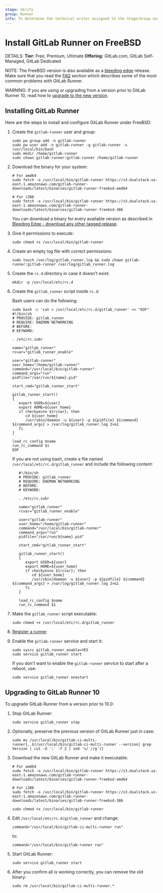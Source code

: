 ```yaml
---
stage: Verify
group: Runner
info: To determine the technical writer assigned to the Stage/Group associated with this page, see https://handbook.gitlab.com/handbook/product/ux/technical-writing/#assignments
---
```


# Install GitLab Runner on FreeBSD

DETAILS:
**Tier:** Free, Premium, Ultimate
**Offering:** GitLab.com, GitLab Self-Managed, GitLab Dedicated

NOTE:
The FreeBSD version is also available as a [bleeding edge](bleeding-edge.md)
release. Make sure that you read the [FAQ](../faq/index.md) section which
describes some of the most common problems with GitLab Runner.

WARNING:
If you are using or upgrading from a version prior to GitLab Runner 10, read how
to [upgrade to the new version](#upgrading-to-gitlab-runner-10).

## Installing GitLab Runner

Here are the steps to install and configure GitLab Runner under FreeBSD:

1. Create the `gitlab-runner` user and group:

   ```shell
   sudo pw group add -n gitlab-runner
   sudo pw user add -n gitlab-runner -g gitlab-runner -s /usr/local/bin/bash
   sudo mkdir /home/gitlab-runner
   sudo chown gitlab-runner:gitlab-runner /home/gitlab-runner
   ```

1. Download the binary for your system:

   ```shell
   # For amd64
   sudo fetch -o /usr/local/bin/gitlab-runner https://s3.dualstack.us-east-1.amazonaws.com/gitlab-runner-downloads/latest/binaries/gitlab-runner-freebsd-amd64

   # For i386
   sudo fetch -o /usr/local/bin/gitlab-runner https://s3.dualstack.us-east-1.amazonaws.com/gitlab-runner-downloads/latest/binaries/gitlab-runner-freebsd-386
   ```

   You can download a binary for every available version as described in
   [Bleeding Edge - download any other tagged release](bleeding-edge.md#download-any-other-tagged-release).

1. Give it permissions to execute:

   ```shell
   sudo chmod +x /usr/local/bin/gitlab-runner
   ```

1. Create an empty log file with correct permissions:

   ```shell
   sudo touch /var/log/gitlab_runner.log && sudo chown gitlab-runner:gitlab-runner /var/log/gitlab_runner.log
   ```

1. Create the `rc.d` directory in case it doesn't exist:

   ```shell
   mkdir -p /usr/local/etc/rc.d
   ```

1. Create the `gitlab_runner` script inside `rc.d`:

   Bash users can do the following:

      ```shell
      sudo bash -c 'cat > /usr/local/etc/rc.d/gitlab_runner' << "EOF"
      #!/bin/sh
      # PROVIDE: gitlab_runner
      # REQUIRE: DAEMON NETWORKING
      # BEFORE:
      # KEYWORD:

      . /etc/rc.subr

      name="gitlab_runner"
      rcvar="gitlab_runner_enable"

      user="gitlab-runner"
      user_home="/home/gitlab-runner"
      command="/usr/local/bin/gitlab-runner"
      command_args="run"
      pidfile="/var/run/${name}.pid"

      start_cmd="gitlab_runner_start"

      gitlab_runner_start()
      {
         export USER=${user}
         export HOME=${user_home}
         if checkyesno ${rcvar}; then
            cd ${user_home}
            /usr/sbin/daemon -u ${user} -p ${pidfile} ${command} ${command_args} > /var/log/gitlab_runner.log 2>&1
         fi
      }

      load_rc_config $name
      run_rc_command $1
      EOF
      ```

   If you are not using bash, create a file named `/usr/local/etc/rc.d/gitlab_runner` and include the following content:

   ```shell
      #!/bin/sh
      # PROVIDE: gitlab_runner
      # REQUIRE: DAEMON NETWORKING
      # BEFORE:
      # KEYWORD:

      . /etc/rc.subr

      name="gitlab_runner"
      rcvar="gitlab_runner_enable"

      user="gitlab-runner"
      user_home="/home/gitlab-runner"
      command="/usr/local/bin/gitlab-runner"
      command_args="run"
      pidfile="/var/run/${name}.pid"

      start_cmd="gitlab_runner_start"

      gitlab_runner_start()
      {
         export USER=${user}
         export HOME=${user_home}
         if checkyesno ${rcvar}; then
            cd ${user_home}
            /usr/sbin/daemon -u ${user} -p ${pidfile} ${command} ${command_args} > /var/log/gitlab_runner.log 2>&1
         fi
      }

      load_rc_config $name
      run_rc_command $1
   ```

1. Make the `gitlab_runner` script executable:

   ```shell
   sudo chmod +x /usr/local/etc/rc.d/gitlab_runner
   ```

1. [Register a runner](../register/index.md)
1. Enable the `gitlab-runner` service and start it:

   ```shell
   sudo sysrc gitlab_runner_enable=YES
   sudo service gitlab_runner start
   ```

   If you don't want to enable the `gitlab-runner` service to start after a
   reboot, use:

   ```shell
   sudo service gitlab_runner onestart
   ```

## Upgrading to GitLab Runner 10

To upgrade GitLab Runner from a version prior to 10.0:

1. Stop GitLab Runner:

   ```shell
   sudo service gitlab_runner stop
   ```

1. Optionally, preserve the previous version of GitLab Runner just in case:

   ```shell
   sudo mv /usr/local/bin/gitlab-ci-multi-runner{,.$(/usr/local/bin/gitlab-ci-multi-runner --version| grep Version | cut -d ':' -f 2 | sed 's/ //g')}
   ```

1. Download the new GitLab Runner and make it executable:

   ```shell
   # For amd64
   sudo fetch -o /usr/local/bin/gitlab-runner https://s3.dualstack.us-east-1.amazonaws.com/gitlab-runner-downloads/latest/binaries/gitlab-runner-freebsd-amd64

   # For i386
   sudo fetch -o /usr/local/bin/gitlab-runner https://s3.dualstack.us-east-1.amazonaws.com/gitlab-runner-downloads/latest/binaries/gitlab-runner-freebsd-386

   sudo chmod +x /usr/local/bin/gitlab-runner
   ```

1. Edit `/usr/local/etc/rc.d/gitlab_runner` and change:

   ```shell
   command="/usr/local/bin/gitlab-ci-multi-runner run"
   ```

   to:

   ```shell
   command="/usr/local/bin/gitlab-runner run"
   ```

1. Start GitLab Runner:

   ```shell
   sudo service gitlab_runner start
   ```

1. After you confirm all is working correctly, you can remove the old binary:

   ```shell
   sudo rm /usr/local/bin/gitlab-ci-multi-runner.*
   ```

